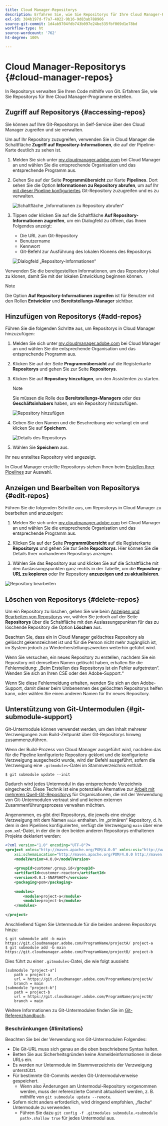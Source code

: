 ```yaml
---
title: Cloud Manager-Repositorys
description: Erfahren Sie, wie Sie Repositorys für Ihre Cloud Manager-Programme aufrufen, erstellen und bearbeiten können.
exl-id: 384b197d-f7a7-4022-9b16-9d83ab788966
source-git-commit: 1d4ab9704fdb743b097e24be335fbf069d1e78bd
workflow-type: ht
source-wordcount: '762'
ht-degree: 100%

---
```



# Cloud Manager-Repositorys {#cloud-manager-repos}

In Repositorys verwalten Sie Ihren Code mithilfe von Git. Erfahren Sie, wie Sie Repositorys für Ihre Cloud Manager-Programme erstellen.

## Zugriff auf Repositorys {#accessing-repos}

Sie können auf Ihre Git-Repositorys im Self-Service über den Cloud Manager zugreifen und sie verwalten.

Um auf Ihr Repository zuzugreifen, verwenden Sie in Cloud Manager die Schaltfläche **Zugriff auf Repository-Informationen**, die auf der Pipeline-Karte deutlich zu sehen ist.

1. Melden Sie sich unter [my.cloudmanager.adobe.com](https://my.cloudmanager.adobe.com) bei Cloud Manager an und wählen Sie die entsprechende Organisation und das entsprechende Programm aus.

1. Gehen Sie auf der Seite **Programmübersicht** zur Karte **Pipelines**. Dort sehen Sie die Option **Informationen zu Repository abrufen**, um auf Ihr [mit dieser Pipeline konfiguriertes](/help/using/production-pipelines.md) Git-Repository zuzugreifen und es zu verwalten.

   ![Schaltfläche „Informationen zu Repository abrufen“](/help/assets/access-repo1.png)

1. Tippen oder klicken Sie auf die Schaltfläche **Auf Repository-Informationen zugreifen**, um ein Dialogfeld zu öffnen, das Ihnen Folgendes anzeigt:

   * Die URL zum Git-Repository
   * Benutzername
   * Kennwort
   * Git-Befehl zur Ausführung des lokalen Klonens des Repositorys

   ![Dialogfeld „Repository-Informationen“](/help/assets/access-repo-create.png)

Verwenden Sie die bereitgestellten Informationen, um das Repository lokal zu klonen, damit Sie mit der lokalen Entwicklung beginnen können.

>[!NOTE]
>
>Die Option **Auf Repository-Informationen zugreifen** ist für Benutzer mit den Rollen **Entwickler** und **Bereitstellungs-Manager** sichtbar.

## Hinzufügen von Repositorys {#add-repos}

Führen Sie die folgenden Schritte aus, um Repositorys in Cloud Manager hinzuzufügen:

1. Melden Sie sich unter [my.cloudmanager.adobe.com](https://my.cloudmanager.adobe.com) bei Cloud Manager an und wählen Sie die entsprechende Organisation und das entsprechende Programm aus.

1. Klicken Sie auf der Seite **Programmübersicht** auf die Registerkarte **Repositorys** und gehen Sie zur Seite **Repositorys**.

1. Klicken Sie auf **Repository hinzufügen**, um den Assistenten zu starten.

   >[!NOTE]
   >
   >Sie müssen die Rolle des **Bereitstellungs-Managers** oder des **Geschäftsinhabers** haben, um ein Repository hinzuzufügen.

   ![Repository hinzufügen](/help/assets/create-repo2.png)

1. Geben Sie den Namen und die Beschreibung wie verlangt ein und klicken Sie auf **Speichern**.

   ![Details des Repositorys](/help/assets/repo-1.png)

1. Wählen Sie **Speichern** aus.

Ihr neu erstelltes Repository wird angezeigt.

In Cloud Manager erstellte Repositorys stehen Ihnen beim [Erstellen Ihrer Pipelines](/help/overview/ci-cd-pipelines.md) zur Auswahl.

## Anzeigen und Bearbeiten von Repositorys {#edit-repos}

Führen Sie die folgenden Schritte aus, um Repositorys in Cloud Manager zu bearbeiten und anzuzeigen:

1. Melden Sie sich unter [my.cloudmanager.adobe.com](https://my.cloudmanager.adobe.com) bei Cloud Manager an und wählen Sie die entsprechende Organisation und das entsprechende Programm aus.

1. Klicken Sie auf der Seite **Programmübersicht** auf die Registerkarte **Repositorys** und gehen Sie zur Seite **Repositorys**. Hier können Sie die Details Ihrer vorhandenen Repositorys anzeigen.

1. Wählen Sie das Repository aus und klicken Sie auf die Schaltfläche mit den Auslassungspunkten ganz rechts in der Tabelle, um die **Repository-URL zu kopieren** oder Ihr Repository **anzuzeigen und zu aktualisieren**.

![Repository bearbeiten](/help/assets/create-repo3.png)

## Löschen von Repositorys {#delete-repos}

Um ein Repository zu löschen, gehen Sie wie beim [Anzeigen und Bearbeiten von Repositorys](#edit-repos) vor, wählen Sie jedoch auf der Seite **Repositorys** über die Schaltfläche mit den Auslassungspunkten für das zu löschende Repository die Option **Löschen** aus.

Beachten Sie, dass ein in Cloud Manager gelöschtes Repository als gelöscht gekennzeichnet ist und für die Person nicht mehr zugänglich ist, im System jedoch zu Wiederherstellungszwecken weiterhin geführt wird.

Wenn Sie versuchen, ein neues Repository zu erstellen, nachdem Sie ein Repository mit demselben Namen gelöscht haben, erhalten Sie die Fehlermeldung: „Beim Erstellen des Repositorys ist ein Fehler aufgetreten“. Wenden Sie sich an Ihren CSE oder den Adobe-Support.“

Wenn Sie diese Fehlermeldung erhalten, wenden Sie sich an den Adobe-Support, damit dieser beim Umbenennen des gelöschten Repositorys helfen kann, oder wählen Sie einen anderen Namen für Ihr neues Repository.

## Unterstützung von Git-Untermodulen {#git-submodule-support}

Git-Untermodule können verwendet werden, um den Inhalt mehrerer Verzweigungen zum Build-Zeitpunkt über Git-Repositorys hinweg zusammenzuführen.

Wenn der Build-Prozess von Cloud Manager ausgeführt wird, nachdem das für die Pipeline konfigurierte Repository geklont und die konfigurierte Verzweigung ausgecheckt wurde, wird der Befehl ausgeführt, sofern die Verzweigung eine `.gitmodules`-Datei im Stammverzeichnis enthält.

```
$ git submodule update --init
```

Dadurch wird jedes Untermodul in das entsprechende Verzeichnis eingecheckt. Diese Technik ist eine potenzielle Alternative zur [Arbeit mit mehreren Quell-Git-Repositorys](/help/managing-code/multiple-git-repos.md) für Organisationen, die mit der Verwendung von Git-Untermodulen vertraut sind und keinen externen Zusammenführungsprozess verwalten möchten.

Angenommen, es gibt drei Repositorys, die jeweils eine einzige Verzweigung mit dem Namen `main` enthalten. Im „primären“ Repository, d. h. dem in den Pipelines konfigurierten, verfügt die Verzweigung `main` über eine `pom.xml`-Datei, in der die in den beiden anderen Repositorys enthaltenen Projekte deklariert werden:

```xml
<?xml version="1.0" encoding="UTF-8"?>
<project xmlns="http://maven.apache.org/POM/4.0.0" xmlns:xsi="http://www.w3.org/2001/XMLSchema-instance"
    xsi:schemaLocation="http://maven.apache.org/POM/4.0.0 http://maven.apache.org/maven-v4_0_0.xsd">
    <modelVersion>4.0.0</modelVersion>
   
    <groupId>customer.group.id</groupId>
    <artifactId>customer-reactor</artifactId>
    <version>0.0.1-SNAPSHOT</version>
    <packaging>pom</packaging>
   
    <modules>
        <module>project-a</module>
        <module>project-b</module>
    </modules>
   
</project>
```

Anschließend fügen Sie Untermodule für die beiden anderen Repositorys hinzu:

```shell
$ git submodule add -b main https://git.cloudmanager.adobe.com/ProgramName/projectA/ project-a
$ git submodule add -b main https://git.cloudmanager.adobe.com/ProgramName/projectB/ project-b
```

Dies führt zu einer `.gitmodules`-Datei, die wie folgt aussieht:

```text
[submodule "project-a"]
    path = project-a
    url = https://git.cloudmanager.adobe.com/ProgramName/projectA/
    branch = main
[submodule "project-b"]
    path = project-b
    url = https://git.cloudmanager.adobe.com/ProgramName/projectB/
    branch = main
```

Weitere Informationen zu Git-Untermodulen finden Sie im [Git-Referenzhandbuch](https://git-scm.com/book/de/v2/Git-Tools-Submodules).

### Beschränkungen {#limitations}

Beachten Sie bei der Verwendung von Git-Untermodulen Folgendes:

* Die Git-URL muss sich genau an die oben beschriebene Syntax halten.
* Betten Sie aus Sicherheitsgründen keine Anmeldeinformationen in diese URLs ein.
* Es werden nur Untermodule im Stammverzeichnis der Verzweigung unterstützt.
* Für bestimmte Git-Commits werden Git-Untermodulverweise gespeichert.
   * Wenn also Änderungen am Untermodul-Repository vorgenommen werden, muss der referenzierte Commit aktualisiert werden, z. B. mithilfe von `git submodule update --remote`.
* Sofern nicht anders erforderlich, wird dringend empfohlen, „flache“ Untermodule zu verwenden.
   * Führen Sie dazu `git config -f .gitmodules submodule.<submodule path>.shallow true` für jedes Untermodul aus.
